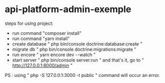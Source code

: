 # api-platform-admin-exemple

steps for using project:
- run command "composer install"
- run command "yarn install"
- create database " php bin/console doctrine:database:create "
- migrate db " php bin/console doctrine:migrations:migrate "
- run encore " yarn encore dev --watch "
- start server " php bin/console server:run "
and that's it, go to " http://127.0.0.1:8000/admin "

PS : using " php -S 127.0.0.1:3000 -t public " command will occur an error. 

